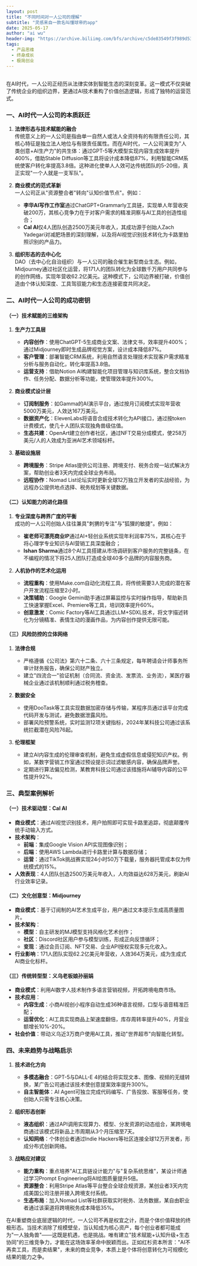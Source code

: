 ```yaml
---
layout: post
title: "不同时间对一人公司的理解"
subtitle: "灵感来自一款名叫懂球帝的app"
date: 2025-05-17
author: "ai wu"
header-img: "https://archive.biliimg.com/bfs/archive/c5de83549f3f989d535006fefb50a6ed83e7dd34.png"
tags:
  - 产品思维
  - 终身成长
  - 极简创业
---
```

##  

在AI时代，一人公司正经历从法律实体到智能生态的深刻变革。这一模式不仅突破了传统企业的组织边界，更通过AI技术重构了价值创造逻辑，形成了独特的运营范式。

### 一、AI时代一人公司的本质跃迁
1. **法律形态与技术赋能的融合**  
   传统意义上的一人公司是指由单一自然人或法人全资持有的有限责任公司，其核心特征是独立法人地位与有限责任属性。而在AI时代，一人公司演变为"人类创意+AI生产力"的共生体：通过GPT-5等大模型实现内容生成效率提升400%，借助Stable Diffusion等工具将设计成本降低87%，利用智能CRM系统使客户转化率提高3.8倍。这种进化使单人人效可达传统团队的5-20倍，真正实现"一个人就是一支军队"。

2. **商业模式的范式革新**  
   一人公司正从"资源整合者"转向"认知价值节点"。例如：
   - **李华AI写作工作室**通过ChatGPT+Grammarly工具链，实现单人年营收突破200万，其核心竞争力在于对客户需求的精准洞察与AI工具的创造性组合；
   - **Cal AI**仅4人团队创造2500万美元年收入，其成功源于创始人Zach Yadegari对减肥场景的深刻理解，以及将AI视觉识别技术转化为卡路里拍照识别的产品力。

3. **组织形态的去中心化**  
   DAO（去中心化自治组织）与一人公司的融合催生新型商业生态。例如，Midjourney通过社区化运营，将171人的团队转化为全球数千万用户共同参与的创作网络，实现年营收62.2亿美元。这种模式下，公司边界被打破，价值创造由个体认知深度、工具驾驭能力和生态连接密度共同决定。

### 二、AI时代一人公司的成功密钥
#### （一）技术赋能的三维架构
1. **生产力工具层**  
   - **内容创作**：使用ChatGPT-5生成商业文案、法律文书，效率提升400%；通过Midjourney即时生成品牌视觉方案，设计成本降低87%。
   - **客户管理**：部署智能CRM系统，利用自然语言处理技术实现客户需求精准分析与服务自动化，转化率提高3.8倍。
   - **运营支持**：借助Notion AI构建智能化项目管理与知识库系统，整合文档协作、任务分配、数据分析等功能，使管理效率提升300%。

2. **商业模式设计层**  
   - **订阅制服务**：如Gamma的AI演示平台，通过按月订阅模式实现年营收5000万美元，人效达167万美元。
   - **数据资产化**：ElevenLabs将语音合成技术转化为API接口，通过按token计费模式，使几十人团队实现独角兽级估值。
   - **生态共建**：OpenArt建立创作者社区，通过NFT交易分成模式，使258万美元/人的人效成为亚洲AI艺术领域标杆。

3. **基础设施层**  
   - **跨境服务**：Stripe Atlas提供公司注册、跨境支付、税务合规一站式解决方案，帮助创业者3天内完成全球业务布局。
   - **远程协作**：Nomad List论坛实时更新全球12万独立开发者的实战经验，为远程办公提供地点选择、税务规划等关键数据。

#### （二）认知能力的进化路径
1. **专业深度与跨界广度的平衡**  
   成功的一人公司创始人往往兼具"刺猬的专注"与"狐狸的敏捷"。例如：
   - **崔老师可漂亮商业IP**通过AI+轻创业系统实现年利润率75%，其核心在于将心理学专业知识与AI营销工具深度融合；
   - **Ishan Sharma**通过8个AI工具搭建从市场调研到客户服务的完整链条，在不编程的情况下将25人团队打造成全球40多个品牌的内容服务商。

2. **人机协作的艺术化运用**  
   - **流程重构**：使用Make.com自动化流程工具，将传统需要3人完成的潜在客户开发流程压缩至2小时。
   - **决策辅助**：Google Gemini助手通过屏幕监控与实时操作指导，帮助新员工快速掌握Excel、Premiere等工具，培训效率提升60%。
   - **创意激发**：Comic Factory等AI工具通过LLM+SDXL技术，将文字描述转化为分镜精准、表情生动的漫画作品，为内容创作提供无限可能。

#### （三）风险防控的立体网络
1. **法律合规**  
   - 严格遵循《公司法》第六十二条、六十三条规定，每年聘请会计师事务所审计财务报告，确保公司财产独立。
   - 建立"四流合一"验证机制（合同流、资金流、发票流、业务流），某医疗器械企业通过该机制顺利通过税务稽查。

2. **数据安全**  
   - 使用DooTask等工具实现数据加密存储与传输，某程序员通过该平台完成代码开发与测试，避免数据泄露风险。
   - 部署风险预警系统，实时监测12项关键指标，2024年某科技公司通过该系统拦截潜在风险76起。

3. **伦理框架**  
   - 建立AI内容生成的伦理审查机制，避免生成虚假信息或侵犯知识产权。例如，某数字营销工作室通过预设提示词过滤敏感内容，确保品牌声誉。
   - 定期进行算法偏见检测，某教育科技公司通过该措施将AI辅导内容的公平性提升92%。

### 三、典型案例解析
#### （一）技术驱动型：Cal AI
- **商业模式**：通过AI视觉识别技术，用户拍照即可实现卡路里追踪，彻底颠覆传统手动输入方式。
- **技术架构**：
  - **前端**：集成Google Vision API实现图像识别；
  - **后端**：使用AWS Lambda进行卡路里计算与数据存储；
  - **运营**：通过TikTok挑战赛实现24小时50万下载量，服务器托管成本仅为传统模式的15%。
- **人效表现**：4人团队创造2500万美元年收入，人均效益达628万美元，刷新AI行业效率记录。

#### （二）文化创意型：Midjourney
- **商业模式**：基于订阅制的AI艺术生成平台，用户通过文本提示生成高质量图片。
- **技术架构**：
  - **模型**：自主研发的MJ模型支持风格化艺术创作；
  - **社区**：Discord社区用户参与模型训练，形成正向反馈循环；
  - **变现**：通过会员订阅、NFT交易、企业API授权实现多元化收入。
- **行业影响**：171人团队实现62.2亿美元年营收，人效364万美元，成为生成式AI商业化标杆。

#### （三）传统转型型：义乌老板娘孙丽娟
- **商业模式**：利用AI数字人技术制作多语言营销视频，开拓跨境电商市场。
- **技术应用**：
  - **内容生成**：小商AI视创小程序自动生成36种语言视频，口型与语音精准匹配；
  - **运营优化**：AI工具实现商品上架速度翻倍，库存周转率提升40%，月营业额增长10%-20%。
- **社会价值**：带动义乌近3万商户使用AI工具，推动"世界超市"向智能化转型。

### 四、未来趋势与战略启示
1. **技术进化方向**  
   - **多模态融合**：GPT-5与DALL-E 4的结合将实现文本、图像、视频的无缝转换，某广告公司通过该技术使创意提案效率提升300%。
   - **自主智能体**：AI Agent可独立完成代码编写、广告投放、客服等任务，使创始人只需专注核心决策。

2. **组织形态创新**  
   - **液态组织**：通过API调用实现算力、模型、分发资源的动态组合，某跨境电商通过该模式将新品上市周期从3个月压缩至7天。
   - **认知网络**：个体创业者通过Indie Hackers等社区连接全球12万开发者，形成分布式创新网络。

3. **战略应对建议**  
   - **能力重构**：重点培养"AI工具链设计能力"与"复杂系统思维"，某设计师通过学习Prompt Engineering将AI绘图质量提升5倍。
   - **资源整合**：利用Stripe Atlas等平台整合全球合规资源，某创业者3天内完成美国公司注册并接入跨境支付系统。
   - **生态布局**：加入Nomad List等社群获取实时税务、法务数据，某自由职业者通过该渠道将跨境税务成本降低35%。

在AI重塑商业底层逻辑的时代，一人公司不再是权宜之计，而是个体价值释放的终极形态。当技术消除了规模壁垒，当认知成为核心资产，每个创业者都可能成为"一人独角兽"——这既是机遇，也是挑战。唯有建立"技术赋能+认知升级+生态协同"的三维竞争力，才能在这场效率革命中脱颖而出。正如红杉资本所言："AI不再卖工具，而是卖结果"，未来的商业竞争，本质上是个体将创意转化为可规模化结果的能力之争。